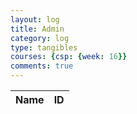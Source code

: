 ```yaml
---
layout: log
title: Admin
category: log
type: tangibles
courses: {csp: {week: 16}}
comments: true
---
```

<table>
  <thead>
  <tr>
    <th>Name</th>
    <th>ID</th>
  </tr>
  </thead>
  <tbody id="result">
  </tbody>
</table>
<script type="module">
// Set Authenticate endpoint
  const url = 'http://127.0.0.1:8086/api/users/';
  // prepare HTML result container for new output
  const resultContainer = document.getElementById("result");
  const options = {
            mode: 'cors', // no-cors, *cors, same-origin
            credentials: 'include', // include, same-origin, omit
            headers: {
                'Content-Type': 'application/json',
            },
            method: 'GET', // Override the method property
            cache: 'no-cache', // Set the cache property
        };
  const Ooptions = {
            mode: 'cors', // no-cors, *cors, same-origin
            credentials: 'include', // include, same-origin, omit
            headers: {
                'Content-Type': 'application/json',
            },
            method: 'PATCH', // Override the method property
            cache: 'no-cache', // Set the cache property
        };
  fetch(url, Ooptions)
  .then(response => {
      // check for response errors and display
      if (response.status !== 200) {
          const errorMsg = 'Database response error: ' + response.status;
          window.location.href = "/csp-blog/403.html";
          console.log(errorMsg);
          return;
      }
      // valid response will contain JSON data
      response.json().then(data => {
        if(data.type != "admin"){
          window.location.href = "/csp-blog/401.html";
        }
      })
  })
  // catch fetch errors (ie ACCESS to server blocked)
  .catch(err => {
    console.error(err);
    const tr = document.createElement("tr");
    const td = document.createElement("td");
    td.innerHTML = err + ": " + url;
    tr.appendChild(td);
    resultContainer.appendChild(tr);
  });
  // fetch the API
  fetch(url, options)
    // response is a RESTful "promise" on any successful fetch
    .then(response => {
      // check for response errors and display
      if (response.status !== 200) {
          const errorMsg = 'Database response error: ' + response.status;
          window.location.href = "/csp-blog/403.html";
          console.log(errorMsg);
          const tr = document.createElement("tr");
          const td = document.createElement("td");
          td.innerHTML = errorMsg;
          tr.appendChild(td);
          resultContainer.appendChild(tr);
          return;
      }
      // valid response will contain JSON data
      response.json().then(data => {
          for (const row of data) {
            // tr and td build out for each row
            const tr = document.createElement("tr");
            const name = document.createElement("td");
            const id = document.createElement("td");
            // data is specific to the API
            name.innerHTML = row.name; 
            id.innerHTML = row.uid; 
            // this builds td's into tr
            tr.appendChild(name);
            tr.appendChild(id);
            // append the row to table
            resultContainer.appendChild(tr);
          }
      })
  })
  // catch fetch errors (ie ACCESS to server blocked)
  .catch(err => {
    console.error(err);
    const tr = document.createElement("tr");
    const td = document.createElement("td");
    td.innerHTML = err + ": " + url;
    tr.appendChild(td);
    resultContainer.appendChild(tr);
  });
</script>